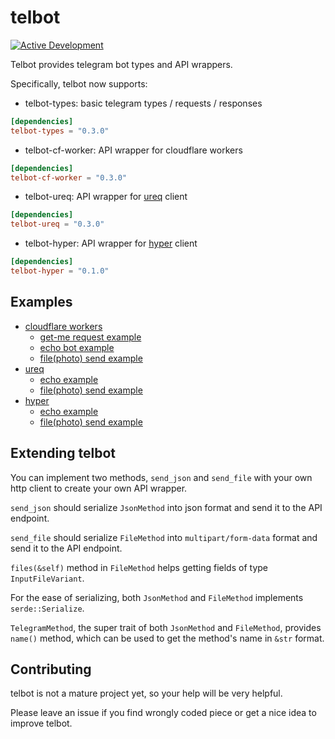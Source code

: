 # telbot

[![Active Development](https://img.shields.io/badge/Maintenance%20Level-Actively%20Developed-brightgreen.svg)](https://github.com/kiwiyou/telbot)

Telbot provides telegram bot types and API wrappers.

Specifically, telbot now supports:

- telbot-types: basic telegram types / requests / responses

```toml
[dependencies]
telbot-types = "0.3.0"
```

- telbot-cf-worker: API wrapper for cloudflare workers

```toml
[dependencies]
telbot-cf-worker = "0.3.0"
```

- telbot-ureq: API wrapper for [ureq](https://github.com/algesten/ureq) client

```toml
[dependencies]
telbot-ureq = "0.3.0"
```

- telbot-hyper: API wrapper for [hyper](https://github.com/hyperium/hyper) client

```toml
[dependencies]
telbot-hyper = "0.1.0"
```

## Examples

- [cloudflare workers](https://github.com/kiwiyou/telbot/tree/main/telbot-cf-worker/examples)
  - [get-me request example](https://github.com/kiwiyou/telbot/tree/main/telbot-cf-worker/examples/get-me)
  - [echo bot example](https://github.com/kiwiyou/telbot/tree/main/telbot-cf-worker/examples/echo)
  - [file(photo) send example](https://github.com/kiwiyou/telbot/tree/main/telbot-cf-worker/examples/file)
- [ureq](https://github.com/kiwiyou/telbot/tree/main/telbot-ureq/examples)
  - [echo example](https://github.com/kiwiyou/telbot/blob/main/telbot-ureq/examples/echo.rs)
  - [file(photo) send example](https://github.com/kiwiyou/telbot/blob/main/telbot-ureq/examples/file.rs)
- [hyper](https://github.com/kiwiyou/telbot/tree/main/telbot-hyper/examples)
  - [echo example](https://github.com/kiwiyou/telbot/blob/main/telbot-hyper/examples/echo.rs)
  - [file(photo) send example](https://github.com/kiwiyou/telbot/blob/main/telbot-hyper/examples/file.rs)


## Extending telbot

You can implement two methods, `send_json` and `send_file` with your own http client to create your own API wrapper.

`send_json` should serialize `JsonMethod` into json format and send it to the API endpoint.

`send_file` should serialize `FileMethod` into `multipart/form-data` format and send it to the API endpoint.

`files(&self)` method in `FileMethod` helps getting fields of type `InputFileVariant`.

For the ease of serializing, both `JsonMethod` and `FileMethod` implements `serde::Serialize`.

`TelegramMethod`, the super trait of both `JsonMethod` and `FileMethod`, provides `name()` method,
which can be used to get the method's name in `&str` format.

## Contributing

telbot is not a mature project yet, so your help will be very helpful.

Please leave an issue if you find wrongly coded piece or get a nice idea to improve telbot.
